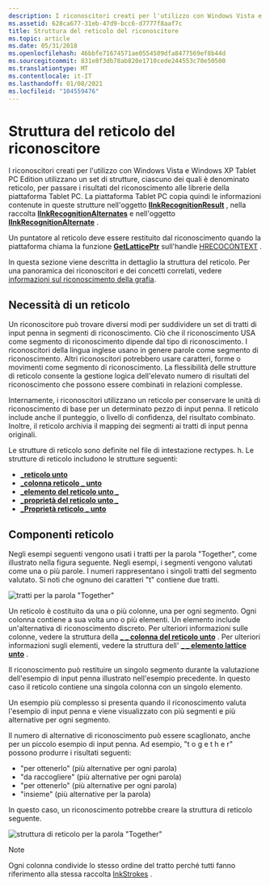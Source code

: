 ```yaml
---
description: I riconoscitori creati per l'utilizzo con Windows Vista e Windows XP Tablet PC Edition utilizzano un set di strutture, ciascuno dei quali è denominato reticolo, per passare i risultati del riconoscimento alle librerie della piattaforma Tablet PC.
ms.assetid: 628ca677-31eb-47d9-bcc6-d7777f8aaf7c
title: Struttura del reticolo del riconoscitore
ms.topic: article
ms.date: 05/31/2018
ms.openlocfilehash: 46bbfe71674571ae0554509dfa8477569ef8b44d
ms.sourcegitcommit: 831e8f3db78ab820e1710cede244553c70e50500
ms.translationtype: MT
ms.contentlocale: it-IT
ms.lasthandoff: 01/08/2021
ms.locfileid: "104559476"
---
```

# <a name="recognizer-lattice-structure"></a>Struttura del reticolo del riconoscitore

I riconoscitori creati per l'utilizzo con Windows Vista e Windows XP Tablet PC Edition utilizzano un set di strutture, ciascuno dei quali è denominato reticolo, per passare i risultati del riconoscimento alle librerie della piattaforma Tablet PC. La piattaforma Tablet PC copia quindi le informazioni contenute in queste strutture nell'oggetto [**IInkRecognitionResult**](/windows/desktop/api/msinkaut/nn-msinkaut-iinkrecognitionresult) , nella raccolta [**IInkRecognitionAlternates**](/windows/desktop/api/msinkaut/nn-msinkaut-iinkrecognitionalternates) e nell'oggetto [**IInkRecognitionAlternate**](/windows/desktop/api/msinkaut/nn-msinkaut-iinkrecognitionalternate) .

Un puntatore al reticolo deve essere restituito dal riconoscimento quando la piattaforma chiama la funzione [**GetLatticePtr**](/windows/desktop/api/recapis/nf-recapis-getlatticeptr) sull'handle [HRECOCONTEXT](hrecocontext-handle.md) .

In questa sezione viene descritta in dettaglio la struttura del reticolo. Per una panoramica dei riconoscitori e dei concetti correlati, vedere [informazioni sul riconoscimento della grafia](about-handwriting-recognition.md).

## <a name="the-need-for-a-lattice"></a>Necessità di un reticolo

Un riconoscitore può trovare diversi modi per suddividere un set di tratti di input penna in segmenti di riconoscimento. Ciò che il riconoscimento USA come segmento di riconoscimento dipende dal tipo di riconoscimento. I riconoscitori della lingua inglese usano in genere parole come segmento di riconoscimento. Altri riconoscitori potrebbero usare caratteri, forme o movimenti come segmento di riconoscimento. La flessibilità delle strutture di reticolo consente la gestione logica dell'elevato numero di risultati del riconoscimento che possono essere combinati in relazioni complesse.

Internamente, i riconoscitori utilizzano un reticolo per conservare le unità di riconoscimento di base per un determinato pezzo di input penna. Il reticolo include anche il punteggio, o livello di confidenza, del risultato combinato. Inoltre, il reticolo archivia il mapping dei segmenti ai tratti di input penna originali.

Le strutture di reticolo sono definite nel file di intestazione rectypes. h. Le strutture di reticolo includono le strutture seguenti:

-   [**\_reticolo unto**](/windows/win32/api/rectypes/ns-rectypes-reco_lattice)
-   [**\_colonna reticolo \_ unto**](/windows/win32/api/rectypes/ns-rectypes-reco_lattice_column)
-   [**\_elemento del reticolo unto \_**](/windows/win32/api/rectypes/ns-rectypes-reco_lattice_element)
-   [**\_proprietà del reticolo unto \_**](/windows/win32/api/rectypes/ns-rectypes-reco_lattice_properties)
-   [**\_Proprietà reticolo \_ unto**](/windows/win32/api/rectypes/ns-rectypes-reco_lattice_property)

## <a name="lattice-components"></a>Componenti reticolo

Negli esempi seguenti vengono usati i tratti per la parola "Together", come illustrato nella figura seguente. Negli esempi, i segmenti vengono valutati come una o più parole. I numeri rappresentano i singoli tratti del segmento valutato. Si noti che ognuno dei caratteri "t" contiene due tratti.

![tratti per la parola "Together"](images/1d5fa9fb-6c38-49b8-8caa-2b6dcc1d5dec.gif)

Un reticolo è costituito da una o più colonne, una per ogni segmento. Ogni colonna contiene a sua volta uno o più elementi. Un elemento include un'alternativa di riconoscimento discreto. Per ulteriori informazioni sulle colonne, vedere la struttura della [**\_ \_ colonna del reticolo unto**](/windows/win32/api/rectypes/ns-rectypes-reco_lattice_column) . Per ulteriori informazioni sugli elementi, vedere la struttura dell' [**\_ \_ elemento lattice unto**](/windows/win32/api/rectypes/ns-rectypes-reco_lattice_element) .

Il riconoscimento può restituire un singolo segmento durante la valutazione dell'esempio di input penna illustrato nell'esempio precedente. In questo caso il reticolo contiene una singola colonna con un singolo elemento.

Un esempio più complesso si presenta quando il riconoscimento valuta l'esempio di input penna e viene visualizzato con più segmenti e più alternative per ogni segmento.

Il numero di alternative di riconoscimento può essere scaglionato, anche per un piccolo esempio di input penna. Ad esempio, "t o g e t h e r" possono produrre i risultati seguenti:

-   "per ottenerlo" (più alternative per ogni parola)
-   "da raccogliere" (più alternative per ogni parola)
-   "per ottenerlo" (più alternative per ogni parola)
-   "insieme" (più alternative per la parola)

In questo caso, un riconoscimento potrebbe creare la struttura di reticolo seguente.

![struttura di reticolo per la parola "Together"](images/2496c3dd-8b08-4f86-9fe3-f118be49a8c8.gif)

> [!Note]  
> Ogni colonna condivide lo stesso ordine del tratto perché tutti fanno riferimento alla stessa raccolta [InkStrokes](/previous-versions/windows/desktop/legacy/ms703293(v=vs.85)) .

 

 

 
